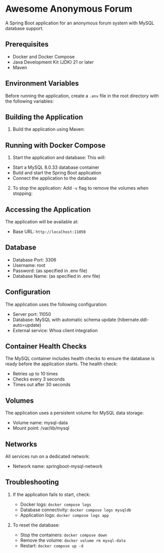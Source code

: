 # Awesome Anonymous Forum

A Spring Boot application for an anonymous forum system with MySQL database support.

## Prerequisites

- Docker and Docker Compose
- Java Development Kit (JDK) 21 or later
- Maven

## Environment Variables

Before running the application, create a `.env` file in the root directory with the following variables:

## Building the Application

1. Build the application using Maven:

## Running with Docker Compose

1. Start the application and database:
This will:
- Start a MySQL 8.0.33 database container
- Build and start the Spring Boot application
- Connect the application to the database

2. To stop the application:
Add `-v` flag to remove the volumes when stopping:

## Accessing the Application

The application will be available at:
- Base URL: `http://localhost:11050`

## Database

- Database Port: 3306
- Username: root
- Password: (as specified in .env file)
- Database Name: (as specified in .env file)

## Configuration

The application uses the following configuration:

- Server port: 11050
- Database: MySQL with automatic schema update (hibernate.ddl-auto=update)
- External service: Whoa client integration

## Container Health Checks

The MySQL container includes health checks to ensure the database is ready before the application starts. The health check:
- Retries up to 10 times
- Checks every 3 seconds
- Times out after 30 seconds

## Volumes

The application uses a persistent volume for MySQL data storage:
- Volume name: mysql-data
- Mount point: /var/lib/mysql

## Networks

All services run on a dedicated network:
- Network name: springboot-mysql-network

## Troubleshooting

1. If the application fails to start, check:
   - Docker logs: `docker compose logs`
   - Database connectivity: `docker compose logs mysqldb`
   - Application logs: `docker compose logs app`

2. To reset the database:
   - Stop the containers: `docker compose down`
   - Remove the volume: `docker volume rm mysql-data`
   - Restart: `docker compose up -d`